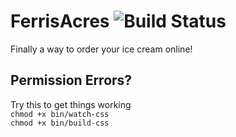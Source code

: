 # FerrisAcres ![Build Status](https://travis-ci.org/rickrizzo/FerrisAcres.svg?branch=develop)  
Finally a way to order your ice cream online!
## Permission Errors?
Try this to get things working   
`chmod +x bin/watch-css`  
`chmod +x bin/build-css`
